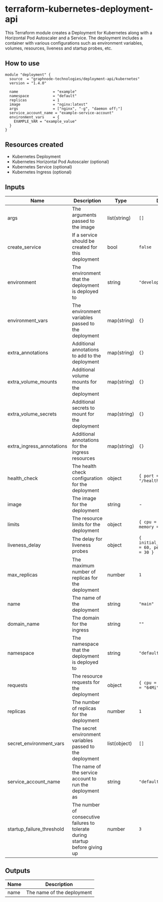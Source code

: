 # terraform-kubernetes-deployment-api

This Terraform module creates a Deployment for Kubernetes along with a Horizontal Pod Autoscaler and a Service. The deployment includes a container with various configurations such as environment variables, volumes, resources, liveness and startup probes, etc.

## How to use

```hcl
module "deployment" {
  source  = "graphnode-technologies/deployment-api/kubernetes"
  version = "1.4.0"

  name                = "example"
  namespace           = "default"
  replicas            = 1
  image               = "nginx:latest"
  args                = ["nginx", "-g", "daemon off;"]
  service_account_name = "example-service-account"
  environment_vars    = {
    EXAMPLE_VAR = "example_value"
  }
}
```

## Resources created

- Kubernetes Deployment
- Kubernetes Horizontal Pod Autoscaler (optional)
- Kubernetes Service (optional)
- Kubernetes Ingress (optional)


## Inputs

| Name | Description | Type | Default | Required |
|------|-------------|------|---------|----------|
| args | The arguments passed to the image | list(string) | `[]` | no |
| create_service | If a service should be created for this deployment | bool | `false` | no |
| environment | The environment that the deployment is deployed to | string | `"development"` | no |
| environment_vars | The environment variables passed to the deployment | map(string) | `{}` | no |
| extra_annotations | Additional annotations to add to the deployment | map(string) | `{}` | no |
| extra_volume_mounts | Additional volume mounts for the deployment | map(string) | `{}` | no |
| extra_volume_secrets | Additional secrets to mount for the deployment | map(string) | `{}` | no |
| extra_ingress_annotations | Additional annotations for the ingress resources | map(string) | `{}` | no |
| health_check | The health check configuration for the deployment | object | `{ port = 3000, path = "/health" }` | no |
| image | The image for the deployment | string | - | yes |
| limits | The resource limits for the deployment | object | `{ cpu = "100m", memory = "128Mi" }` | no |
| liveness_delay | The delay for liveness probes | object | `{ initial_delay_seconds = 60, period_seconds = 30 }` | no |
| max_replicas | The maximum number of replicas for the deployment | number | `1` | no |
| name | The name of the deployment | string | `"main"` | no |
| domain_name | The domain for the ingress | string | `""` | no |
| namespace | The namespace that the deployment is deployed to | string | `"default"` | no |
| requests | The resource requests for the deployment | object | `{ cpu = "50m", memory = "64Mi" }` | no |
| replicas | The number of replicas for the deployment | number | `1` | no |
| secret_environment_vars | The secret environment variables passed to the deployment | list(object) | `[]` | no |
| service_account_name | The name of the service account to run the deployment as | string | `"default"` | no |
| startup_failure_threshold | The number of consecutive failures to tolerate during startup before giving up | number | `3` | no |

## Outputs

| Name | Description |
|------|-------------|
| name | The name of the deployment |